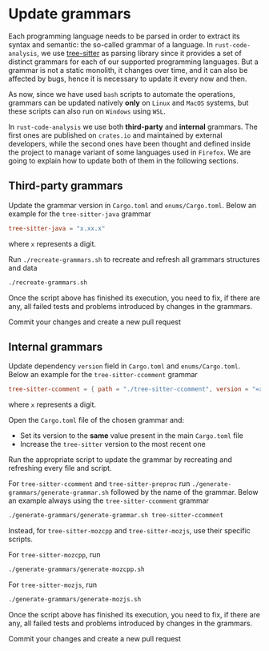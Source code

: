 # Update grammars

Each programming language needs to be parsed in order to extract its syntax and semantic: the so-called grammar of a language.
In `rust-code-analysis`, we use [tree-sitter](https://github.com/tree-sitter) as parsing library since it provides a set of distinct grammars for each of our
supported programming languages. But a grammar is not a static monolith, it changes over time, and it can also be affected by bugs,
hence it is necessary to update it every now and then.

As now, since we have used `bash` scripts to automate the operations, grammars can be updated natively **only** on `Linux` and `MacOS` systems, but these scripts can also run on `Windows` using `WSL`.

In `rust-code-analysis` we use both **third-party** and **internal** grammars.
The first ones are published on `crates.io` and maintained by external developers,
while the second ones have been thought and defined inside the project to manage variant of some languages
used in `Firefox`.
We are going to explain how to update both of them in the following sections.

## Third-party grammars

Update the grammar version in `Cargo.toml` and `enums/Cargo.toml`. Below an example for the `tree-sitter-java` grammar

```toml
tree-sitter-java = "x.xx.x"
```
where `x` represents a digit.

Run `./recreate-grammars.sh` to recreate and refresh all grammars structures and data

```bash
./recreate-grammars.sh
```

Once the script above has finished its execution, you need to fix, if there are any, all failed tests and problems
introduced by changes in the grammars.

Commit your changes and create a new pull request

## Internal grammars

Update dependency `version` field in `Cargo.toml` and `enums/Cargo.toml`. Below an example for the `tree-sitter-ccomment` grammar

```toml
tree-sitter-ccomment = { path = "./tree-sitter-ccomment", version = "=x.xx.x" }
```
where `x` represents a digit.

Open the `Cargo.toml` file of the chosen grammar and:
 - Set its version to the **same** value present in the main `Cargo.toml` file
 - Increase the `tree-sitter` version to the most recent one

Run the appropriate script to update the grammar by recreating and refreshing every file and script.

For `tree-sitter-ccomment` and `tree-sitter-preproc` run `./generate-grammars/generate-grammar.sh` followed by the name of the grammar.
Below an example always using the `tree-sitter-ccomment` grammar

```bash
./generate-grammars/generate-grammar.sh tree-sitter-ccomment
```

Instead, for `tree-sitter-mozcpp` and `tree-sitter-mozjs`, use their specific scripts.

For `tree-sitter-mozcpp`, run

```bash
./generate-grammars/generate-mozcpp.sh
```

For `tree-sitter-mozjs`, run

```bash
./generate-grammars/generate-mozjs.sh
```

Once the script above has finished its execution, you need to fix, if there are any, all failed tests and problems
introduced by changes in the grammars.

Commit your changes and create a new pull request
